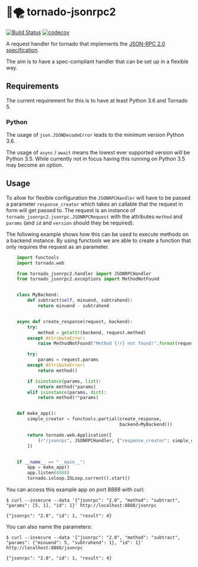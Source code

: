 # 🐍🌪️ tornado-jsonrpc2

[![Build Status](https://travis-ci.org/okin/tornado-jsonrpc2.svg?branch=master)](https://travis-ci.org/okin/tornado-jsonrpc2)
[![codecov](https://codecov.io/gh/okin/tornado-jsonrpc2/branch/master/graph/badge.svg)](https://codecov.io/gh/okin/tornado-jsonrpc2)

A request handler for tornado that implements the [JSON-RPC 2.0 specification](https://www.jsonrpc.org/specification).

The aim is to have a spec-compliant handler that can be set up in a flexible way.


## Requirements

The current requirement for this is to have at least Python 3.6 and Tornado 5.


### Python

The usage of `json.JSONDecodeError` leads to the minimum version Python 3.6.

The usage of `async` / `await` means the lowest ever supported version will be Python 3.5.
While currently not in focus having this running on Python 3.5 may become an option.


## Usage

To allow for flexible configuration the `JSONRPCHandler` will have to be passed a parameter `response_creator` which takes an callable that the request in form will get passed to.
The request is an instance of `tornado_jsonrpc2.jsonrpc.JSONRPCRequest` with the attributes `method` and `params` (and `id` and `version` should they be required).

The following example shows how this can be used to execute methods on a backend instance.
By using functools we are able to create a function that only requires the request as an parameter.


```Python
    import functools
    import tornado.web

    from tornado_jsonrpc2.handler import JSONRPCHandler
    from tornado_jsonrpc2.exceptions import MethodNotFound


    class MyBackend:
        def subtract(self, minuend, subtrahend):
            return minuend - subtrahend


    async def create_response(request, backend):
        try:
            method = getattr(backend, request.method)
        except AttributeError:
            raise MethodNotFound("Method {!r} not found!".format(request.method))

        try:
            params = request.params
        except AttributeError:
            return method()

        if isinstance(params, list):
            return method(*params)
        elif isinstance(params, dict):
            return method(**params)


    def make_app():
        simple_creator = functools.partial(create_response,
                                           backend=MyBackend())

        return tornado.web.Application([
            (r"/jsonrpc", JSONRPCHandler, {"response_creator": simple_creator}),
        ])


    if __name__ == "__main__":
        app = make_app()
        app.listen(8888)
        tornado.ioloop.IOLoop.current().start()
```

You can access this example app on port 8888 with curl:

```
$ curl --insecure --data '{"jsonrpc": "2.0", "method": "subtract", "params": [5, 1], "id": 1}' http://localhost:8888/jsonrpc

{"jsonrpc": "2.0", "id": 1, "result": 4}
```

You can also name the parameters:
```
$ curl --insecure --data '{"jsonrpc": "2.0", "method": "subtract", "params": {"minuend": 5, "subtrahend": 1}, "id": 1}' http://localhost:8888/jsonrpc

{"jsonrpc": "2.0", "id": 1, "result": 4}
```
